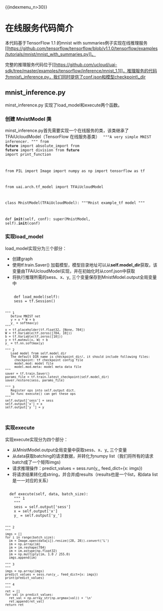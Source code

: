 {{indexmenu_n>30}}

# 在线服务代码简介
本代码基于TensorFlow 1.1 的mnist with summaries例子实现在线推理服务[[https://github.com/tensorflow/tensorflow/blob/v1.1.0/tensorflow/examples/tutorials/mnist/mnist_with_summaries.py]]。

完整的推理服务代码位于[[https://github.com/ucloud/uai-sdk/tree/master/examples/tensorflow/inference/mnist_1.1]]，推理服务的代码为mnist\_inference.py，我们同时提供了conf.json和模型checkpoint\_dir

## mnist_inference.py
 minst\_inference.py 实现了load\_model和execute两个函数。

### 创建 MnistModel 类
minst\_inference.py首先需要实现一个在线服务的类，该类继承了TFAiUcloudModel（TensorFlow 在线服务基类）
<code>
"""A very simple MNIST inferencer.
"""
from __future__ import absolute_import
from __future__ import division
from __future__ import print_function


from PIL import Image
import numpy as np
import tensorflow as tf

from uai.arch.tf_model import TFAiUcloudModel

class MnistModel(TFAiUcloudModel):
  """Mnist example_tf model
  """

  def __init__(self, conf):
    super(MnistModel, self).__init__(conf)
</code>

### 实现load\_model
load\_model实现分为三个部分：

  * 创建graph
  * 使用tf.train.Saver() 加载模型，模型目录地址可以从**self.model\_dir**获取，该变量由TFAiUcloudModel实现，并在初始化时从conf.json中获取
  * 将执行推理所需的sess、x、y\_ 三个变量保存到MnistModel.output全局变量中
<code>
    def load_model(self):
    sess = tf.Session()

    """ 1
       Define MNIST net
       y = x * W + b
       y_ = softmax(y)
    """
    x = tf.placeholder(tf.float32, [None, 784])
    W = tf.Variable(tf.zeros([784, 10]))
    b = tf.Variable(tf.zeros([10]))
    y = tf.matmul(x, W) + b
    y_ = tf.nn.softmax(y)

    """ 2
       Load model from self.model_dir
       The default DIR name is checkpoint_dir/, it should include following files:
         checkpoint: tf checkpoint config file
         model.mod: model file
         model.mod.meta: model meta data file
    """
    saver = tf.train.Saver()
    params_file = tf.train.latest_checkpoint(self.model_dir)
    saver.restore(sess, params_file)

    """ 3
       Register ops into self.output dict.
       So func execute() can get these ops
    """
    self.output['sess'] = sess
    self.output['x'] = x
    self.output['y_'] = y_
</code>

### 实现execute
实现execute实现分为四个部分：

  * 从MnistModel.output全局变量中获取sess、x、y\_ 三个变量
  * 从data获取batching的请求数据，并转化为numpy list（我们将所有的请求batch成了一个矩阵imgs)
  * 请求推理操作：predict\_values = sess.run(y\_, feed_dict={x: imgs})
  * 将请求结果转化成string，并合并成results（results也是一个list，和data list是一一对应的关系）

<code>
  def execute(self, data, batch_size):
    """ 1
    """
    sess = self.output['sess']
    x = self.output['x']
    y_ = self.output['y_']

    """ 2
    """
    imgs = []
    for i in range(batch_size):
      im = Image.open(data[i]).resize((28, 28)).convert('L')
      im = np.array(im)
      im = im.reshape(784)
      im = im.astype(np.float32)
      im = np.multiply(im, 1.0 / 255.0)
      imgs.append(im)
    
    """ 3
    """
    imgs = np.array(imgs)
    predict_values = sess.run(y_, feed_dict={x: imgs})
    print(predict_values)
    
    """ 4
    """
    ret = []
    for val in predict_values:
      ret_val = np.array_str(np.argmax(val)) + '\n'
      ret.append(ret_val)
    return ret
</code>